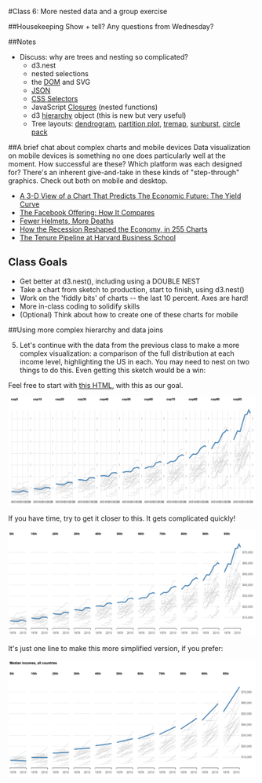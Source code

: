 #Class 6: More nested data and a group exercise

##Housekeeping
Show + tell?
Any questions from Wednesday?

##Notes
* Discuss: why are trees and nesting so complicated?
  * d3.nest
  * nested selections
  * the [DOM](https://en.wikipedia.org/wiki/Document_Object_Model) and SVG
  * [JSON](https://en.wikipedia.org/wiki/JSON)
  * [CSS Selectors](http://css.maxdesign.com.au/selectutorial/)
  * JavaScript [Closures](https://developer.mozilla.org/en-US/docs/Web/JavaScript/Closures) (nested functions)
  * d3 [hierarchy](https://github.com/d3/d3-hierarchy#hierarchy) object (this is new but very useful)
  * Tree layouts: [dendrogram](http://bl.ocks.org/mbostock/e9ba78a2c1070980d1b530800ce7fa2b), [partition plot](https://bl.ocks.org/mbostock/1005873), [tremap](http://bl.ocks.org/mbostock/911ad09bdead40ec0061), [sunburst](https://bl.ocks.org/kerryrodden/7090426), [circle pack](http://bl.ocks.org/mbostock/3cba6ac2fac09e5483bf6c1fade733be)

##A brief chat about complex charts and mobile devices
Data visualization on mobile devices is something no one does particularly well at the moment. How successful are these? Which platform was each designed for? There's an inherent give-and-take in these kinds of "step-through" graphics. Check out both on mobile and desktop.
  - [A 3-D View of a Chart That Predicts The Economic Future: The Yield Curve](http://www.nytimes.com/interactive/2015/03/19/upshot/3d-yield-curve-economic-growth.html)
  - [The Facebook Offering: How It Compares](http://www.nytimes.com/interactive/2012/05/17/business/dealbook/how-the-facebook-offering-compares.html)
  - [Fewer Helmets, More Deaths](http://www.nytimes.com/interactive/2014/03/31/science/motorcycle-helmet-laws.html)
  - [How the Recession Reshaped the Economy, in 255 Charts](http://www.nytimes.com/interactive/2014/06/05/upshot/how-the-recession-reshaped-the-economy-in-255-charts.html)
  - [The Tenure Pipeline at Harvard Business School](http://www.nytimes.com/2013/09/08/education/harvard-case-study-gender-equity.html?ref=education)


## Class Goals
 * Get better at d3.nest(), including using a DOUBLE NEST
 * Take a chart from sketch to production, start to finish, using d3.nest()
 * Work on the 'fiddly bits' of charts -- the last 10 percent. Axes are hard!
 * More in-class coding to solidify skills
 * (Optional) Think about how to create one of these charts for mobile



##Using more complex hierarchy and data joins

5. Let's continue with the data from the previous class to make a more complex visualization: a comparison of the full distribution at each income level, highlighting the US in each. You may need to nest on two things to do this. Even getting this sketch would be a win:

  Feel free to start with [this HTML](starter.html), with this as our goal.

  <img src="step-4.png">

  If you have time, try to get it closer to this. It gets complicated quickly!

  <img src="step-5.png">

  It's just one line to make this more simplified version, if you prefer:

  <img src="step-7.png">

